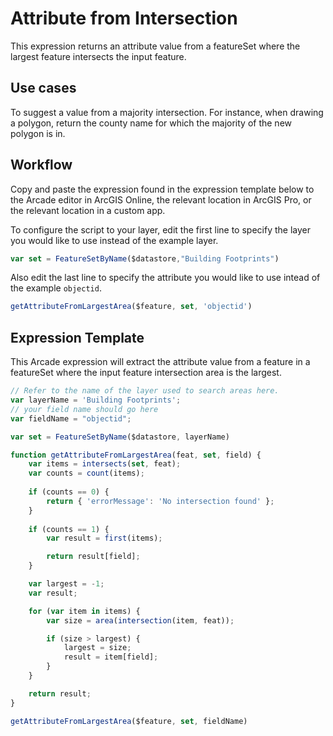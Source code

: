 # Attribute from Intersection

This expression returns an attribute value from a featureSet where the largest feature intersects the input feature.

## Use cases

To suggest a value from a majority intersection. For instance, when drawing a polygon, return the county name for which the majority of the new polygon is in.

## Workflow

Copy and paste the expression found in the expression template below to the Arcade editor in ArcGIS Online, the relevant location in ArcGIS Pro, or the relevant location in a custom app.

To configure the script to your layer, edit the first line to specify the layer you would like to use instead of the example layer. 

```js
var set = FeatureSetByName($datastore,"Building Footprints")
```

Also edit the last line to specify the attribute you would like to use intead of the example `objectid`.

```js
getAttributeFromLargestArea($feature, set, 'objectid')
```

## Expression Template

This Arcade expression will extract the attribute value from a feature in a featureSet where the input feature intersection area is the largest.

```js
// Refer to the name of the layer used to search areas here.
var layerName = 'Building Footprints';
// your field name should go here
var fieldName = "objectid";

var set = FeatureSetByName($datastore, layerName)

function getAttributeFromLargestArea(feat, set, field) {
    var items = intersects(set, feat);
    var counts = count(items);
    
    if (counts == 0) {
        return { 'errorMessage': 'No intersection found' };
    }
    
    if (counts == 1) {
        var result = first(items);

        return result[field];
    }

    var largest = -1;
    var result;

    for (var item in items) {
        var size = area(intersection(item, feat));

        if (size > largest) {
            largest = size;
            result = item[field];
        }
    }

    return result;
}

getAttributeFromLargestArea($feature, set, fieldName) 
```
